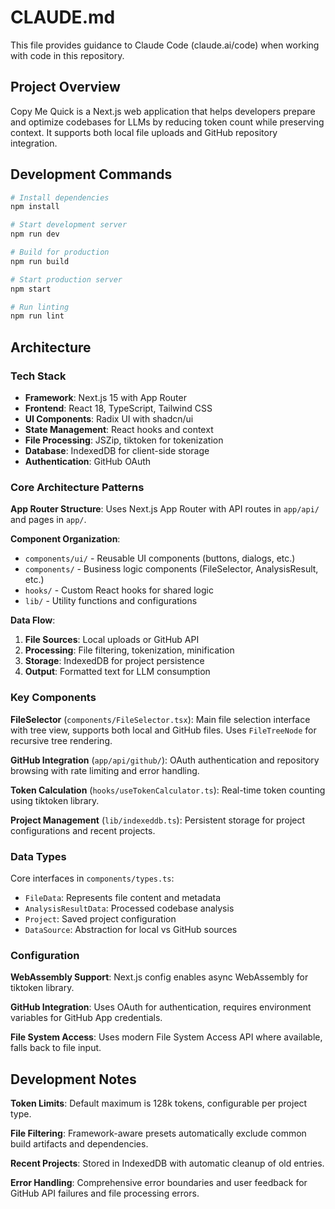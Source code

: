 # CLAUDE.md

This file provides guidance to Claude Code (claude.ai/code) when working with code in this repository.

## Project Overview

Copy Me Quick is a Next.js web application that helps developers prepare and optimize codebases for LLMs by reducing token count while preserving context. It supports both local file uploads and GitHub repository integration.

## Development Commands

```bash
# Install dependencies
npm install

# Start development server
npm run dev

# Build for production
npm run build

# Start production server
npm start

# Run linting
npm run lint
```

## Architecture

### Tech Stack
- **Framework**: Next.js 15 with App Router
- **Frontend**: React 18, TypeScript, Tailwind CSS
- **UI Components**: Radix UI with shadcn/ui
- **State Management**: React hooks and context
- **File Processing**: JSZip, tiktoken for tokenization
- **Database**: IndexedDB for client-side storage
- **Authentication**: GitHub OAuth

### Core Architecture Patterns

**App Router Structure**: Uses Next.js App Router with API routes in `app/api/` and pages in `app/`.

**Component Organization**:
- `components/ui/` - Reusable UI components (buttons, dialogs, etc.)
- `components/` - Business logic components (FileSelector, AnalysisResult, etc.)
- `hooks/` - Custom React hooks for shared logic
- `lib/` - Utility functions and configurations

**Data Flow**:
1. **File Sources**: Local uploads or GitHub API
2. **Processing**: File filtering, tokenization, minification
3. **Storage**: IndexedDB for project persistence
4. **Output**: Formatted text for LLM consumption

### Key Components

**FileSelector** (`components/FileSelector.tsx`): Main file selection interface with tree view, supports both local and GitHub files. Uses `FileTreeNode` for recursive tree rendering.

**GitHub Integration** (`app/api/github/`): OAuth authentication and repository browsing with rate limiting and error handling.

**Token Calculation** (`hooks/useTokenCalculator.ts`): Real-time token counting using tiktoken library.

**Project Management** (`lib/indexeddb.ts`): Persistent storage for project configurations and recent projects.

### Data Types

Core interfaces in `components/types.ts`:
- `FileData`: Represents file content and metadata
- `AnalysisResultData`: Processed codebase analysis
- `Project`: Saved project configuration
- `DataSource`: Abstraction for local vs GitHub sources

### Configuration

**WebAssembly Support**: Next.js config enables async WebAssembly for tiktoken library.

**GitHub Integration**: Uses OAuth for authentication, requires environment variables for GitHub App credentials.

**File System Access**: Uses modern File System Access API where available, falls back to file input.

## Development Notes

**Token Limits**: Default maximum is 128k tokens, configurable per project type.

**File Filtering**: Framework-aware presets automatically exclude common build artifacts and dependencies.

**Recent Projects**: Stored in IndexedDB with automatic cleanup of old entries.

**Error Handling**: Comprehensive error boundaries and user feedback for GitHub API failures and file processing errors.